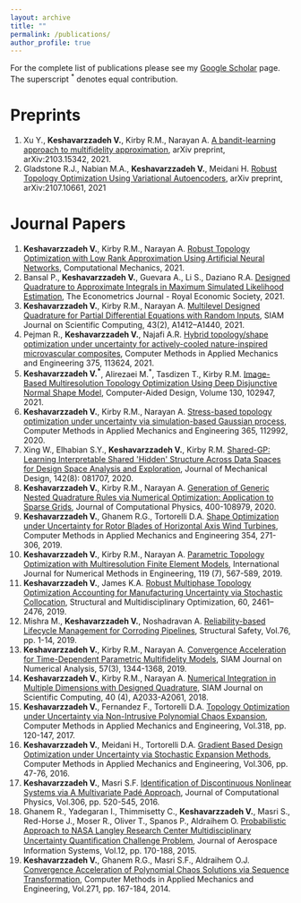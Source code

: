 ```yaml
---
layout: archive
title: ""
permalink: /publications/
author_profile: true
---
```


For the complete list of publications please see my [Google Scholar](https://scholar.google.com/citations?user=83u85UUAAAAJ) page. The superscript <sup>*</sup> denotes equal contribution.  

Preprints
==========
1. Xu Y., **Keshavarzzadeh V.**, Kirby R.M., Narayan A. [A bandit-learning approach to multifidelity approximation](https://arxiv.org/abs/2103.15342), arXiv preprint, arXiv:2103.15342, 2021.
2. Gladstone R.J., Nabian M.A., **Keshavarzzadeh V.**, Meidani H. [Robust Topology Optimization Using Variational Autoencoders](https://arxiv.org/abs/2107.10661), arXiv preprint, arXiv:2107.10661, 2021

Journal Papers
========

1. **Keshavarzzadeh V.**, Kirby R.M., Narayan A. [Robust Topology Optimization with Low Rank Approximation Using
Artificial Neural Networks](https://link.springer.com/article/10.1007/s00466-021-02069-3), Computational Mechanics, 2021.
1. Bansal P., **Keshavarzzadeh V.**, Guevara A., Li S., Daziano R.A. [Designed Quadrature to Approximate Integrals in Maximum Simulated Likelihood Estimation](https://academic.oup.com/ectj/advance-article-abstract/doi/10.1093/ectj/utab023/6325166), The Econometrics Journal - Royal Economic Society, 2021.
2. **Keshavarzzadeh V.**, Kirby R.M., Narayan A. [Multilevel Designed Quadrature for Partial Differential Equations with Random Inputs](https://epubs.siam.org/doi/abs/10.1137/20M1333407), SIAM Journal on Scientific Computing, 43(2), A1412–A1440, 2021. 
3. Pejman R., **Keshavarzzadeh V.**, Najafi A.R. [Hybrid topology/shape optimization under uncertainty for actively-cooled nature-inspired microvascular composites](https://www.sciencedirect.com/science/article/pii/S0045782520308094), Computer Methods in Applied Mechanics and Engineering 375, 113624, 2021.
4. **Keshavarzzadeh V.<sup>*</sup>**, Alirezaei M.<sup>*</sup>, Tasdizen T., Kirby R.M. [Image-Based Multiresolution Topology Optimization Using Deep Disjunctive Normal Shape Model](https://www.sciencedirect.com/science/article/pii/S0010448520301408), Computer-Aided Design, Volume 130, 102947, 2021.
5. **Keshavarzzadeh V.**, Kirby R.M., Narayan A. [Stress-based topology optimization under uncertainty via simulation-based Gaussian process](https://www.sciencedirect.com/science/article/pii/S0045782520301766), Computer Methods in Applied Mechanics and Engineering 365, 112992, 2020.
6. Xing W., Elhabian S.Y., **Keshavarzzadeh V.**, Kirby R.M. [Shared-GP: Learning Interpretable Shared 'Hidden' Structure Across Data Spaces for Design Space Analysis and Exploration](https://asmedigitalcollection.asme.org/mechanicaldesign/article-abstract/doi/10.1115/1.4046074/1072733/Shared-GP-Learning-Interpretable-Shared-Hidden?redirectedFrom=fulltext), Journal of Mechanical Design, 142(8): 081707, 2020.
7. **Keshavarzzadeh V.**, Kirby R.M., Narayan A. [Generation of Generic Nested Quadrature Rules via Numerical Optimization: Application to Sparse Grids](https://www.sciencedirect.com/science/article/pii/S0021999119306849),  Journal of Computational Physics, 400-108979, 2020.
8. **Keshavarzzadeh V.**, Ghanem R.G., Tortorelli D.A. [Shape Optimization under Uncertainty for Rotor Blades of Horizontal Axis Wind Turbines](https://www.sciencedirect.com/science/article/pii/S0045782519302841), Computer Methods in Applied Mechanics and Engineering 354, 271-306, 2019.
9. **Keshavarzzadeh V.**, Kirby R.M., Narayan A. [Parametric Topology Optimization with Multiresolution Finite Element Models](https://onlinelibrary.wiley.com/doi/abs/10.1002/nme.6063), International Journal for Numerical Methods in Engineering, 119 (7), 567-589, 2019.
10. **Keshavarzzadeh V.**, James K.A. [Robust Multiphase Topology Optimization Accounting for Manufacturing Uncertainty via Stochastic Collocation](https://link.springer.com/article/10.1007/s00158-019-02333-4), Structural and Multidisciplinary Optimization, 60, 2461–2476, 2019.
11. Mishra M., **Keshavarzzadeh V.**, Noshadravan A. [Reliability-based Lifecycle Management for Corroding Pipelines](https://doi.org/10.1016/j.strusafe.2018.06.007), Structural Safety, Vol.76, pp. 1-14, 2019.
12. **Keshavarzzadeh V.**, Kirby R.M., Narayan A. [Convergence Acceleration for Time-Dependent Parametric Multifidelity Models](https://epubs.siam.org/doi/abs/10.1137/18M1170339),  SIAM Journal on Numerical Analysis, 57(3), 1344-1368, 2019.
13. **Keshavarzzadeh V.**, Kirby R.M., Narayan A. [Numerical Integration in Multiple Dimensions with Designed Quadrature](https://epubs.siam.org/doi/10.1137/17M1137875), SIAM Journal on Scientific Computing, 40 (4),  A2033-A2061, 2018.
14. **Keshavarzzadeh V.**, Fernandez F., Tortorelli D.A. [Topology Optimization under Uncertainty via Non-Intrusive Polynomial Chaos Expansion](http://www.sciencedirect.com/science/article/pii/S0045782516313019), Computer Methods in Applied Mechanics and Engineering, Vol.318, pp. 120-147, 2017. 
15. **Keshavarzzadeh V.**, Meidani H., Tortorelli D.A. [Gradient Based Design Optimization under Uncertainty via Stochastic Expansion Methods](http://www.sciencedirect.com/science/article/pii/S0045782516301335), Computer Methods in Applied Mechanics and Engineering, Vol.306, pp. 47-76, 2016. 
16. **Keshavarzzadeh V.**, Masri S.F. [Identification of Discontinuous Nonlinear Systems via A Multivariate Padé Approach](http://www.sciencedirect.com/science/article/pii/S0021999115007913), Journal of Computational Physics, Vol.306, pp. 520-545, 2016.
17. Ghanem R., Yadegaran I., Thimmisetty C., **Keshavarzzadeh V.**, Masri S., Red-Horse J., Moser R., Oliver T., Spanos P., Aldraihem O. [Probabilistic Approach to NASA Langley Research Center Multidisciplinary Uncertainty Quantiﬁcation Challenge Problem](http://arc.aiaa.org/doi/abs/10.2514/1.I010271), Journal of Aerospace Information Systems, Vol.12, pp. 170-188, 2015.
18. **Keshavarzzadeh V.**, Ghanem R.G., Masri S.F., Aldraihem O.J. [Convergence Acceleration of Polynomial Chaos Solutions via Sequence Transformation](http://www.sciencedirect.com/science/article/pii/S0045782513003435), Computer Methods in Applied Mechanics and Engineering, Vol.271, pp. 167-184, 2014.









